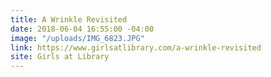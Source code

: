 ```yaml
---
title: A Wrinkle Revisited
date: 2018-06-04 16:55:00 -04:00
image: "/uploads/IMG_6823.JPG"
link: https://www.girlsatlibrary.com/a-wrinkle-revisited
site: Girls at Library
---
```


